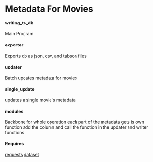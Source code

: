 # Metadata For Movies

#### writing_to_db
Main Program

#### exporter
Exports db as json, csv, and tabson files

#### updater
Batch updates metadata for movies

#### single_update
updates a single movie's metadata

#### modules
Backbone for whole operation
each part of the metadata gets is own function
add the column and call the function in the updater and writer functions

#### Requires
[requests](https://pypi.python.org/pypi/requests)
[dataset](https://pypi.python.org/pypi/dataset)